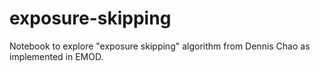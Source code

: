# exposure-skipping

Notebook to explore "exposure skipping" algorithm from Dennis Chao as implemented in EMOD.

